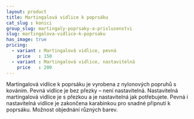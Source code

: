 ```yaml
---
layout: product
title: Martingalová vidlice k poprsáku
cat_slug : konici
group_slug: martingaly-poprsaky-a-prislusenstvi
slug: martingalova-vidlice-k-poprsaku
has_image: true
pricing:
  - variant : Martingalová vidlice, pevná
    price   : 150
  - variant : Martingalová vidlice, nastavitelná
    price   : 200
---
```


Martingalová vidlice k poprsáku je vyrobena z nylonových popruhů s kováním. 
Pevná vidlice je bez přezky – není nastavitelná. 
Nastavitelná martingalová vidlice je s přezkou a je nastavitelná jak potřebujete. 
Pevná i nastavitelná vidlice je zakončena karabinkou pro snadné připnutí k poprsáku.
Možnost objednání různých barev.

